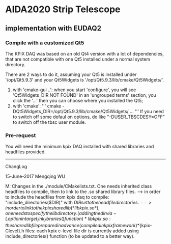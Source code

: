 

# AIDA2020 Strip Telescope
## implementation with EUDAQ2

### Compile with a customized Qt5

The KPiX DAQ was based on an old Qt4 version with a lot of dependencies, that are not compatible with one Qt5 installed under a normal system directory.

There are 2 ways to do it, assuming your Qt5 is installed under '/opt/Qt5.9.3' and your Qt5Widgets is '/opt/Qt5.9.3/lib/cmake/Qt5Widgets/'.
1. with 'cmake-gui ..': when you start 'configure', you will see 'Qt5Widgets_DIR NOT FOUND' in an 'ungrouped terms' section, you click the '...' then you can choose where you installed the Qt5;
2. with 'cmake':
'''
cmake -DQt5Widgets_DIR=/opt/Qt5.9.3/lib/cmake/Qt5Widgets/ ...
'''
If you need to switch off some defaul on options, do like "-DUSER_TBSCDESY=OFF" to switch off the tbsc user module.

### Pre-request

You will need the minimum kpix DAQ installed with shared libraries and headfiles provided.


-------------------------
ChangLog

15-June-2017 Mengqing WU

M: Changes in the ./module/CMakelists.txt.
   One needs inherited class headfiles to compile, then to link to the .so shared library files.
   --> in order to include the headfiles from kpix daq to compile:
   "include_directories($DIR)" with $DIR set to the headfile directories.
   --> in order to link to the kpix shared lib (*libkpix.so*), one needs to specify the lib directory. (adding the dir via -L option in target_link_libraries() function)
   *libkpix.so: the shared lib file prepared in advance (compiled in kpix framework)
   *${kpix-Clevel}.h files: each kpix c-level file dir is currently added using include_directories() function (to be updated to a better way).
   
